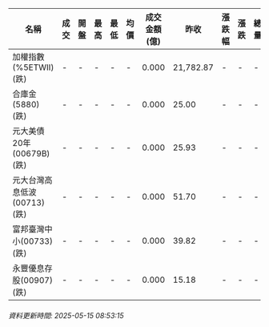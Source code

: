 | 名稱 | 成交 | 開盤 | 最高 | 最低 | 均價 | 成交金額(億) | 昨收 | 漲跌幅 | 漲跌 | 總量 | 昨量 | 振幅 |
| -------- | -------- | -------- | -------- |-------- | -------- | -------- |-------- |-------- |-------- | -------- | -------- |-------- |
|加權指數(%5ETWII) (跌)|-|-|-|-|-|0.000|21,782.87|-|-|-|-|0.00%|
|合庫金(5880) (跌)|-|-|-|-|-|0.000|25.00|-|-|-|-|0.00%|
|元大美債20年(00679B) (跌)|-|-|-|-|-|0.000|25.93|-|-|-|-|0.00%|
|元大台灣高息低波(00713) (跌)|-|-|-|-|-|0.000|51.70|-|-|-|-|0.00%|
|富邦臺灣中小(00733) (跌)|-|-|-|-|-|0.000|39.82|-|-|-|-|0.00%|
|永豐優息存股(00907) (跌)|-|-|-|-|-|0.000|15.18|-|-|-|-|0.00%|
###### 資料更新時間: 2025-05-15 08:53:15